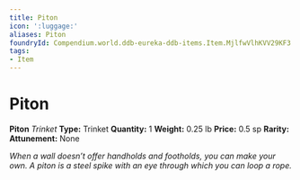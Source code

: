 ```yaml
---
title: Piton
icon: ':luggage:'
aliases: Piton
foundryId: Compendium.world.ddb-eureka-ddb-items.Item.MjlfwVlhKVV29KF3
tags:
- Item
---
```


# Piton

**Piton**
_Trinket_
**Type:** Trinket
**Quantity:** 1
**Weight:** 0.25 lb
**Price:** 0.5 sp
**Rarity:** 
**Attunement:** None

*When a wall doesn’t offer handholds and footholds, you can make your own. A piton is a steel spike with an eye through which you can loop a rope.*
